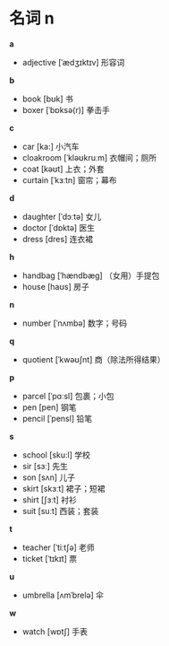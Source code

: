 # 名词 n

**a**

- adjective [ˈædʒɪktɪv] 形容词

**b**

- book [bʊk] 书
- boxer [ˈbɒksə(r)] 拳击手

**c**

- car [ka:] 小汽车
- cloakroom [ˈkləʊkruːm] 衣帽间；厕所
- coat [kəʊt] 上衣；外套
- curtain [ˈkɜːtn] 窗帘；幕布

**d**

- daughter [ˈdɔːtə] 女儿
- doctor [ˈdɒktə] 医生
- dress [dres] 连衣裙

**h**

- handbag [ˈhændbæɡ] （女用）手提包
- house [haʊs] 房子

**n**

- number [ˈnʌmbə] 数字；号码

**q**

- quotient [ˈkwəʊʃnt] 商（除法所得结果）

**p**

- parcel [ˈpɑːsl] 包裹；小包
- pen [pen] 钢笔
- pencil [ˈpensl] 铅笔

**s**

- school [sku:l] 学校
- sir [sɜː] 先生
- son [sʌn] 儿子
- skirt [skɜːt] 裙子；短裙
- shirt [ʃɜːt] 衬衫
- suit [suːt] 西装；套装

**t**

- teacher [ˈtiːtʃə] 老师
- ticket [ˈtɪkɪt] 票

**u**

- umbrella [ʌmˈbrelə] 伞

**w**

- watch [wɒtʃ] 手表
